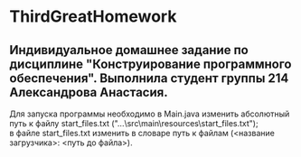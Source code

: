 # ThirdGreatHomework
## **Индивидуальное домашнее задание по дисциплине "Конструирование программного обеспечения". Выполнила студент группы 214 Александрова Анастасия.**  
Для запуска программы необходимо в Main.java изменить абсолютный путь к файлу start_files.txt ("...\\src\\main\\resources\\start_files.txt");  
в файле start_files.txt изменить в словаре путь к файлам (<название загрузчика>: <путь до файла>).
